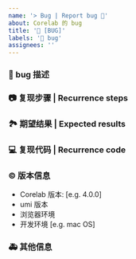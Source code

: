 ```yaml
---
name: '> Bug | Report bug 🐛'
about: Corelab 的 bug
title: '🐛 [BUG]'
labels: '🐛 bug'
assignees: ''
---
```


### 🐛 bug 描述

<!--
详细地描述 bug，让大家都能理解
Describe the bug in detail so that everyone can understand it
-->

### 📷 复现步骤 | Recurrence steps

<!--
清晰描述复现步骤，让别人也能看到问题
Clearly describe the recurrence steps so that others can see the problem
-->

### 🏞 期望结果 | Expected results

<!--
描述你原本期望看到的结果
Describe what you expected to see
-->

### 💻 复现代码 | Recurrence code

<!--
提供可复现的代码，仓库，或线上示例
Provide reproducible code, warehouse, or online examples
-->

### © 版本信息

- Corelab 版本: [e.g. 4.0.0]
- umi 版本
- 浏览器环境
- 开发环境 [e.g. mac OS]

### 🚑 其他信息

<!--
如截图等其他信息可以贴在这里
-->
